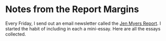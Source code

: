 # Notes from the Report Margins

Every Friday, I send out an email newsletter called the [Jen Myers Report](http://tinyletter.com/jenmyers/). I started the habit of including in each a mini-essay. Here are all the essays collected.
